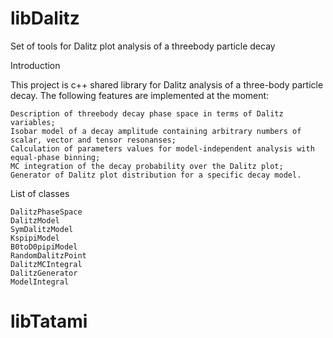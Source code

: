 # libDalitz
Set of tools for Dalitz plot analysis of a threebody particle decay

Introduction

This project is c++ shared library for Dalitz analysis of a three-body particle decay. The following features are implemented at the moment:

    Description of threebody decay phase space in terms of Dalitz variables;
    Isobar model of a decay amplitude containing arbitrary numbers of scalar, vector and tensor resonanses;
    Calculation of parameters values for model-independent analysis with equal-phase binning;
    MC integration of the decay probability over the Dalitz plot;
    Generator of Dalitz plot distribution for a specific decay model.

List of classes

    DalitzPhaseSpace
    DalitzModel
    SymDalitzModel
    KspipiModel
    B0toD0pipiModel
    RandomDalitzPoint
    DalitzMCIntegral
    DalitzGenerator
    ModelIntegral
# libTatami

